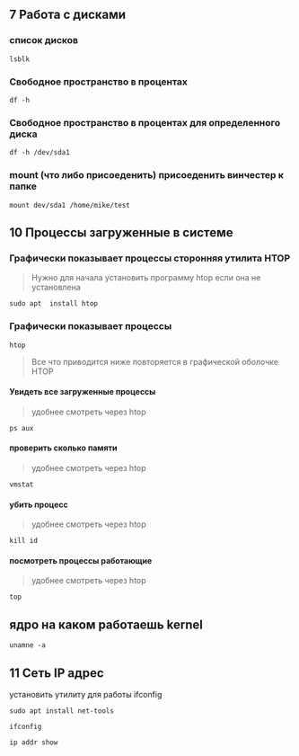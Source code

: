 ## 7 Работа с дисками
### список дисков

```
lsblk
```
### Свободное пространство в процентах

```
df -h
```

### Свободное пространство в процентах для определенного диска

```
df -h /dev/sda1
```
### mount (что либо присоеденить) присоеденить винчестер к папке

```
mount dev/sda1 /home/mike/test
```




## 10 Процессы загруженные в системе
### Графически показывает процессы сторонняя утилита HTOP
>Нужно для начала установить программу htop если она не установлена
>

```
sudo apt  install htop
```
### Графически показывает процессы

```
htop
```
>Все что приводится ниже повторяется в графической оболочке HTOP

#### Увидеть все загруженные процессы 
>удобнее смотреть через htop

```
ps aux
```
#### проверить сколько памяти
>удобнее смотреть через htop

```
vmstat
```

#### убить процесс
>удобнее смотреть через htop

```
kill id
```


#### посмотреть процессы работающие
>удобнее смотреть через htop

```
top
```


## ядро на каком работаешь kernel

```
unamne -a
```

## 11 Сеть IP адрес

установить утилиту для работы ifconfig

```
sudo apt install net-tools
```

```
ifconfig
```

```
ip addr show
```
